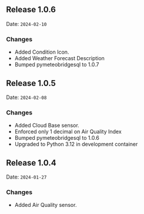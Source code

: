 ## Release 1.0.6

Date: `2024-02-10`

### Changes

- Added Condition Icon.
- Added Weather Forecast Description
- Bumped pymeteobridgesql to 1.0.7


## Release 1.0.5

Date: `2024-02-08`

### Changes

- Added Cloud Base sensor.
- Enforced only 1 decimal on Air Quality Index
- Bumped pymeteobridgesql to 1.0.6
- Upgraded to Python 3.12 in development container


## Release 1.0.4

Date: `2024-01-27`

### Changes

- Added Air Quality sensor.